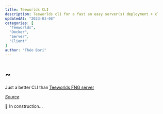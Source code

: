 ```yaml
---
title: Teeworlds CLI
description: Teeworlds cli for a fast an easy server(s) deployment + client(s) - Repicable and dynamic.
updatedAt: "2023-03-08"
categories: [
  "Teeworlds",
  "Docker",
  "Server",
  "Client"
]
author: "Théo Bori"
---
```


# ~

Just a better CLI than
<a href="/post/fast-fng-server">Teeworlds FNG server</a>

*[Source](https://github.com/theobori/tw)*

🚧 In construction...
